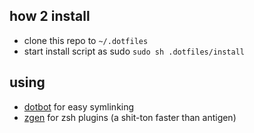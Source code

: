 ## how 2 install

- clone this repo to `~/.dotfiles`
- start install script as sudo `sudo sh .dotfiles/install`

## using

- [dotbot](https://github.com/anishathalye/dotbot) for easy symlinking
- [zgen](https://github.com/tarjoilija/zgen) for zsh plugins (a shit-ton faster than antigen)